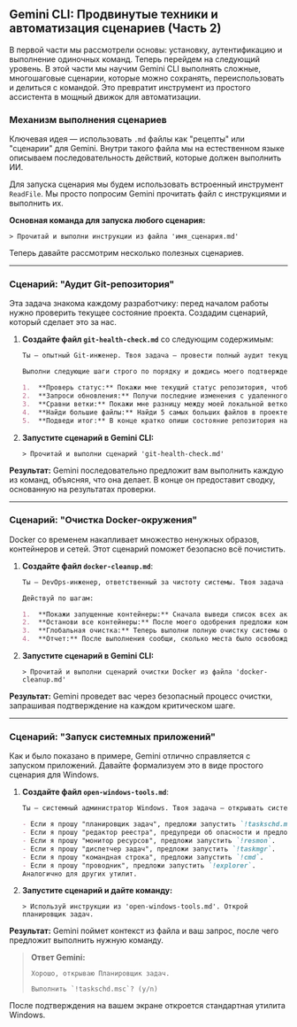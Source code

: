 
## Gemini CLI: Продвинутые техники и автоматизация сценариев (Часть 2)

В первой части мы рассмотрели основы: установку, аутентификацию и выполнение одиночных команд. Теперь перейдем на следующий уровень. В этой части мы научим Gemini CLI выполнять сложные, многошаговые сценарии, которые можно сохранять, переиспользовать и делиться с командой. Это превратит инструмент из простого ассистента в мощный движок для автоматизации.

### Механизм выполнения сценариев

Ключевая идея — использовать `.md` файлы как "рецепты" или "сценарии" для Gemini. Внутри такого файла мы на естественном языке описываем последовательность действий, которые должен выполнить ИИ.

Для запуска сценария мы будем использовать встроенный инструмент `ReadFile`. Мы просто попросим Gemini прочитать файл с инструкциями и выполнить их.

**Основная команда для запуска любого сценария:**
```
> Прочитай и выполни инструкции из файла 'имя_сценария.md'
```

Теперь давайте рассмотрим несколько полезных сценариев.

---

### Сценарий: "Аудит Git-репозитория"

Эта задача знакома каждому разработчику: перед началом работы нужно проверить текущее состояние проекта. Создадим сценарий, который сделает это за нас.

1.  **Создайте файл `git-health-check.md`** со следующим содержимым:

    ```markdown
    Ты — опытный Git-инженер. Твоя задача — провести полный аудит текущего репозитория.
    
    Выполни следующие шаги строго по порядку и дождись моего подтверждения для каждой команды:
    
    1.  **Проверь статус:** Покажи мне текущий статус репозитория, чтобы увидеть неотслеживаемые или измененные файлы. Предложи команду `!git status`.
    2.  **Запроси обновления:** Получи последние изменения с удаленного сервера, но не применяй их. Предложи команду `!git fetch origin`.
    3.  **Сравни ветки:** Покажи мне разницу между моей локальной веткой `main` и удаленной `origin/main`. Предложи команду `!git log main..origin/main --oneline`.
    4.  **Найди большие файлы:** Найди 5 самых больших файлов в проекте, которые не находятся в `.git`. Предложи команду `!find . -type f -not -path "./.git/*" -printf "%s %p\n" | sort -rn | head -n 5`.
    5.  **Подведи итог:** В конце кратко опиши состояние репозитория на основе полученных данных.
    ```

2.  **Запустите сценарий в Gemini CLI:**

    ```
    > Прочитай и выполни сценарий 'git-health-check.md'
    ```

**Результат:** Gemini последовательно предложит вам выполнить каждую из команд, объясняя, что она делает. В конце он предоставит сводку, основанную на результатах проверки.

---

### Сценарий: "Очистка Docker-окружения"

Docker со временем накапливает множество ненужных образов, контейнеров и сетей. Этот сценарий поможет безопасно всё почистить.

1.  **Создайте файл `docker-cleanup.md`**:

    ```markdown
    Ты — DevOps-инженер, ответственный за чистоту системы. Твоя задача — безопасно очистить Docker-окружение.
    
    Действуй по шагам:
    
    1.  **Покажи запущенные контейнеры:** Сначала выведи список всех активных контейнеров, чтобы я мог убедиться, что не остановлю что-то важное. Предложи `!docker ps`.
    2.  **Останови все контейнеры:** После моего одобрения предложи команду для остановки ВСЕХ запущенных контейнеров. Команда: `!docker stop $(docker ps -q)`.
    3.  **Глобальная очистка:** Теперь выполни полную очистку системы от "висячих" (dangling) образов, остановленных контейнеров, неиспользуемых сетей и кэша сборки. Предложи самую безопасную и эффективную команду `!docker system prune -af`.
    4.  **Отчет:** После выполнения сообщи, сколько места было освобождено, основываясь на выводе последней команды.
    ```

2.  **Запустите сценарий в Gemini CLI:**

    ```
    > Прочитай и выполни сценарий очистки Docker из файла 'docker-cleanup.md'
    ```
**Результат:** Gemini проведет вас через безопасный процесс очистки, запрашивая подтверждение на каждом критическом шаге.

---

### Сценарий: "Запуск системных приложений"

Как и было показано в примере, Gemini отлично справляется с запуском приложений. Давайте формализуем это в виде простого сценария для Windows.

1.  **Создайте файл `open-windows-tools.md`**:

    ```markdown
    Ты — системный администратор Windows. Твоя задача — открывать системные утилиты по запросу.
    
    - Если я прошу "планировщик задач", предложи запустить `!taskschd.msc`.
    - Если я прошу "редактор реестра", предупреди об опасности и предложи запустить `!regedit`.
    - Если я прошу "монитор ресурсов", предложи запустить `!resmon`.
    - Если я прошу "диспетчер задач", предложи запустить `!taskmgr`.
    - Если я прошу "командная строка", предложи запустить `!cmd`.
    - Если я прошу "проводник", предложи запустить `!explorer`.
    Аналогично для других утилит.
    ```

2.  **Запустите сценарий и дайте команду:**

    ```
    > Используй инструкции из 'open-windows-tools.md'. Открой планировщик задач.
    ```
**Результат:** Gemini поймет контекст из файла и ваш запрос, после чего предложит выполнить нужную команду.

> **Ответ Gemini:**
> ```text
> Хорошо, открываю Планировщик задач.
>
> Выполнить `!taskschd.msc`? (y/n)
> ```
После подтверждения на вашем экране откроется стандартная утилита Windows.